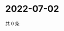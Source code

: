 # 2022-07-02

共 0 条

<!-- BEGIN WEIBO -->
<!-- 最后更新时间 Sat Jul 02 2022 03:00:47 GMT+0800 (China Standard Time) -->

<!-- END WEIBO -->
